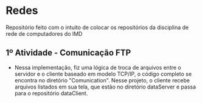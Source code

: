 # Redes
Repositório feito com o intuito de colocar os repositórios da disciplina de rede de computadores do IMD

## 1º Atividade - Comunicação FTP
- Nessa implementação, fiz uma lógica de troca de arquivos entre o servidor e o cliente baseado em modelo TCP/IP, o código completo se encontra no diretório "Comunication". Nesse projeto, o cliente recebe arquivos listados em sua tela, que estão no diretório dataServer e passa para o repositório dataClient.
